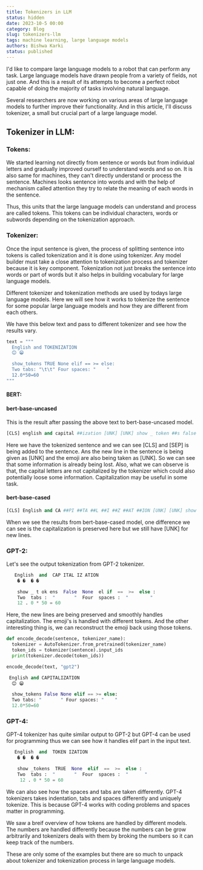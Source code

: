 ```yaml
---
title: Tokenizers in LLM
status: hidden
date: 2023-10-5 00:00
category: Blog
slug: tokenizers-llm
tags: machine learning, large language models
authors: Bishwa Karki
status: published
---
```


I'd like to compare large language models to a robot that can perform any task. Large language models have drawn people from a variety of fields, not just one. And this is a result of its attempts to become a perfect robot capable of doing the majority of tasks involving natural language.

Several researchers are now working on various areas of large language models to further improve their functionality. And in this article, I'll discuss tokenizer, a small but crucial part of a large language model.

## Tokenizer in LLM:

### Tokens:
We started learning not directly from sentence or words but from individual letters and gradually improved ourself to understand words and so on. It is also same for machines, they can't directly understand or process the sentence. Machines looks sentence into words and with the help of mechanism called attention they try to relate the meaning of each words in the sentence.

Thus, this units that the large language models can understand and process are called tokens. This tokens can be individual characters, words or subwords depending on the tokenization approach.

### Tokenizer:
Once the input sentence is given, the process of splitting sentence into tokens is called tokenization and it is done using tokenizer. Any model builder must take a close attention to tokenization process and tokenizer because it is key component. Tokenization not just breaks the sentence into words or part of words but it also helps in building vocabulary for large language models.

Different tokenizer and tokenization methods are used by todays large language models. Here we will see how it works to tokenize the sentence for some popular large language models and how they are different from each others.

We have this below text and pass to different tokenizer and see how the results vary.

```python
text = """
  English and TOKENIZATION
  😊 😁

  show_tokens TRUE None elif == >= else:
  Two tabs: "\t\t" Four spaces: "    "
  12.0*50=60
"""
```

#### BERT:
#### bert-base-uncased
This is the result after passing the above text to bert-base-uncased model.

```python
[CLS] english and capital ##ization [UNK] [UNK] show _ token ##s false none eli ##f = = > = else : two tab ##s : " " four spaces : " " 12 . 0 * 50 = 60 [SEP] 

```


Here we have the tokenized sentence and we can see [CLS] and [SEP] is being added to the sentence. Ans the new line in the sentence is being given as [UNK] and the emoji are also being taken as [UNK]. So we can see that some information is already being lost.
Also, what we can observe is that, the capital letters are not capitalized by the tokenizer which could also potentially loose some information. Capitalization may be useful in some task.


#### bert-base-cased

```python
[CLS] English and CA ##PI ##TA ##L ##I ##Z ##AT ##ION [UNK] [UNK] show _ token ##s F ##als ##e None el ##if = = > = else : Two ta ##bs : " " Four spaces : " " 12 . 0 * 50 = 60 [SEP] 
```

When we see the results from bert-base-cased model, one difference we can see is the capitalization is preserved here but we still have [UNK] for new lines.

### GPT-2:

Let's see the output tokenization from GPT-2 tokenizer.

```python
   English  and  CAP ITAL IZ ATION 
    � �  � � 

    show _ t ok ens  False  None  el if  ==  >=  else : 
    Two  tabs :  " 	 	 "  Four  spaces :  "        " 
    12 . 0 * 50 = 60 
```

Here, the new lines are being preserved and smoothly handles capitalization. The emoji's is handled with different tokens. And the other interesting thing is, we can reconstruct the emoji back using those tokens.

```python
def encode_decode(sentence, tokenizer_name):
  tokenizer = AutoTokenizer.from_pretrained(tokenizer_name)
  token_ids = tokenizer(sentence).input_ids
  print(tokenizer.decode(token_ids))

encode_decode(text, "gpt2")
```
```python
 English and CAPITALIZATION
  😊 😁

  show_tokens False None elif == >= else:
  Two tabs: "		" Four spaces: "    "
  12.0*50=60
```

### GPT-4:

GPT-4 tokenizer has quite similar output to GPT-2 but GPT-4 can be used for programming thus we can see how it handles elif part in the input text.

```python
   English  and  TOKEN IZATION 
    � �  � � 

    show _tokens  TRUE  None  elif  ==  >=  else :
    Two  tabs :  " 	 	 "  Four  spaces :  "      "
     12 . 0 * 50 = 60
```

We can also see how the spaces and tabs are taken differently. GPT-4 tokenizers takes indentation, tabs and spaces differently and uniquely tokenize. This is because GPT-4 works with coding problems and spaces matter in programming.


We saw a breif overview of how tokens are handled by different models. The numbers are handled differently because the numbers can be grow arbitrarily and tokenizers deals with them by broking the numbers so it can keep track of the numbers. 


These are only some of the examples but there are so much to unpack about tokenizer and tokenization process in large language models.
